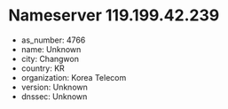 # Nameserver 119.199.42.239

* as_number: 4766
* name: Unknown
* city: Changwon
* country: KR
* organization: Korea Telecom
* version: Unknown
* dnssec: Unknown
